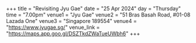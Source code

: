 +++
title = "Revisiting Jyu Gae"
date = "25 Apr 2024"
day = "Thursday"
time = "7.00pm"
venue1 = "Jyu Gae"
venue2 = "51 Bras Basah Road, #01-08 Lazada One"
venue3 = "Singapore 189554"
venue4 = "https://www.jyugae.sg/"
venue_link = "https://maps.app.goo.gl/DSZTkdZWaTueUWbh6"
+++
